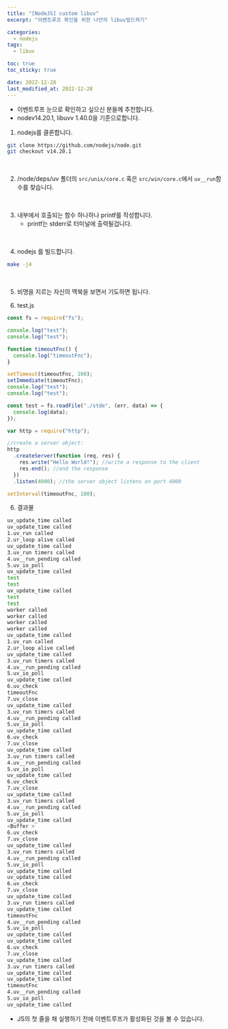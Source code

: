 ```yaml
---
title: "[NodeJS] custom libuv"
excerpt: "이벤트루프 확인을 위한 나만의 libuv빌드하기"

categories:
  - nodejs
tags:
  - libuv

toc: true
toc_sticky: true

date: 2022-12-28
last_modified_at: 2022-12-28
---
```


- 이벤트루프 눈으로 확인하고 싶으신 분들께 추천합니다.
- nodev14.20.1, libuvv 1.40.0을 기준으로합니다.

1. nodejs를 클론합니다.

```sh
git clone https://github.com/nodejs/node.git
git checkout v14.20.1
```

<br>

2. /node/deps/uv 폴더의 `src/unix/core.c` 혹은 `src/win/core.c`에서 `uv__run`함수를 찾습니다.

<br>

3. 내부에서 호출되는 함수 하나하나 printf를 작성합니다.
   - printf는 stderr로 터미널에 출력될겁니다.

<br>

4. nodejs 를 빌드합니다.

```sh
make -j4
```

<br>

5. 비명을 지르는 자신의 맥북을 보면서 기도하면 됩니다.

6. test.js

```js
const fs = require("fs");

console.log("test");
console.log("test");

function timeoutFnc() {
  console.log("timeoutFnc");
}

setTimeout(timeoutFnc, 100);
setImmediate(timeoutFnc);
console.log("test");
console.log("test");

const test = fs.readFile("./stde", (err, data) => {
  console.log(data);
});

var http = require("http");

//create a server object:
http
  .createServer(function (req, res) {
    res.write("Hello World!"); //write a response to the client
    res.end(); //end the response
  })
  .listen(4000); //the server object listens on port 4000

setInterval(timeoutFnc, 100);
```

6. 결과물

```sh
uv_update_time called
uv_update_time called
1.uv_run called
2.ur_loop alive called
uv_update_time called
3.uv_run timers called
4.uv__run_pending called
5.uv_io_poll
uv_update_time called
test
test
uv_update_time called
test
test
worker called
worker called
worker called
worker called
uv_update_time called
1.uv_run called
2.ur_loop alive called
uv_update_time called
3.uv_run timers called
4.uv__run_pending called
5.uv_io_poll
uv_update_time called
6.uv_check
timeoutFnc
7.uv_close
uv_update_time called
3.uv_run timers called
4.uv__run_pending called
5.uv_io_poll
uv_update_time called
6.uv_check
7.uv_close
uv_update_time called
3.uv_run timers called
4.uv__run_pending called
5.uv_io_poll
uv_update_time called
6.uv_check
7.uv_close
uv_update_time called
3.uv_run timers called
4.uv__run_pending called
5.uv_io_poll
uv_update_time called
<Buffer >
6.uv_check
7.uv_close
uv_update_time called
3.uv_run timers called
4.uv__run_pending called
5.uv_io_poll
uv_update_time called
uv_update_time called
6.uv_check
7.uv_close
uv_update_time called
3.uv_run timers called
uv_update_time called
timeoutFnc
4.uv__run_pending called
5.uv_io_poll
uv_update_time called
uv_update_time called
6.uv_check
7.uv_close
uv_update_time called
3.uv_run timers called
uv_update_time called
uv_update_time called
timeoutFnc
4.uv__run_pending called
5.uv_io_poll
uv_update_time called
```

- JS의 첫 줄을 채 실행하기 전에 이벤트루프가 활성화된 것을 볼 수 있습니다.
